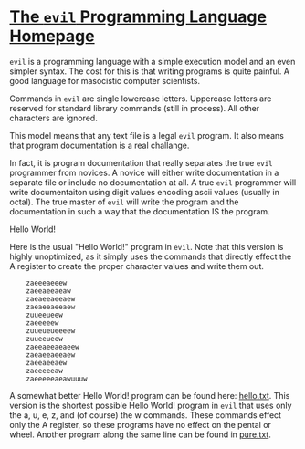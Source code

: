 # [The ``evil`` Programming Language Homepage](https://web.archive.org/web/20070103000858/www1.pacific.edu/~twrensch/evil/index.html)

`evil` is a programming language with a simple execution model and an even simpler syntax. The cost for this is that writing programs is quite painful. A good language for masocistic computer scientists.

Commands in `evil` are single lowercase letters. Uppercase letters are reserved for standard library commands (still in process). All other characters are ignored.

This model means that any text file is a legal `evil` program. It also means that program documentation is a real challange.

In fact, it is program documentation that really separates the true `evil` programmer from novices. A novice will either write documentation in a separate file or include no documentation at all. A true `evil` programmer will write documentaiton using digit values encoding ascii values (usually in octal). The true master of `evil` will write the program and the documentation in such a way that the documentation IS the program.

Hello World!

Here is the usual "Hello World!" program in `evil`. Note that this version is highly unoptimized, as it simply uses the commands that directly effect the A register to create the proper character values and write them out.

```Evil
    zaeeeaeeew
    zaeeaeeaeaw
    zaeaeeaeeaew
    zaeaeeaeeaew
    zuueeueew
    zaeeeeew
    zuueueueeeew
    zuueeueew
    zaeeaeeaeaeew
    zaeaeeaeeaew
    zaeeaeeaew
    zaeeeeeaw
    zaeeeeeaeawuuuw
```

A somewhat better Hello World! program can be found here: [hello.txt](hello.txt). This version is the shortest possible Hello World! program in `evil` that uses only the a, u, e, z, and (of course) the w commands. These commands effect only the A register, so these programs have no effect on the pental or wheel. Another program along the same line can be found in [pure.txt](pure.txt).